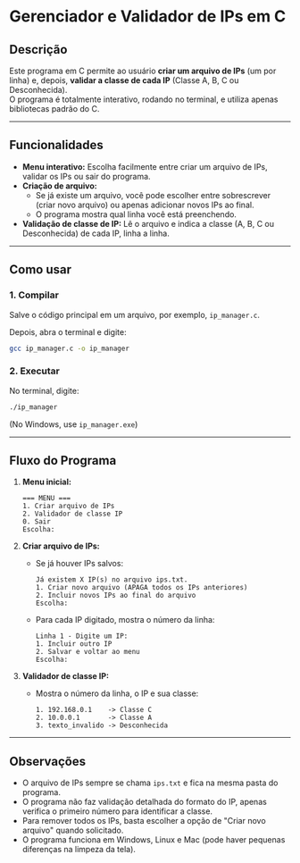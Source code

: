 
# Gerenciador e Validador de IPs em C

## Descrição

Este programa em C permite ao usuário **criar um arquivo de IPs** (um por linha) e, depois, **validar a classe de cada IP** (Classe A, B, C ou Desconhecida).  
O programa é totalmente interativo, rodando no terminal, e utiliza apenas bibliotecas padrão do C.

---

## Funcionalidades

- **Menu interativo:** Escolha facilmente entre criar um arquivo de IPs, validar os IPs ou sair do programa.
- **Criação de arquivo:**
  - Se já existe um arquivo, você pode escolher entre sobrescrever (criar novo arquivo) ou apenas adicionar novos IPs ao final.
  - O programa mostra qual linha você está preenchendo.
- **Validação de classe de IP:** Lê o arquivo e indica a classe (A, B, C ou Desconhecida) de cada IP, linha a linha.

---

## Como usar

### 1. Compilar

Salve o código principal em um arquivo, por exemplo, `ip_manager.c`.

Depois, abra o terminal e digite:
```bash
gcc ip_manager.c -o ip_manager
```

### 2. Executar

No terminal, digite:
```bash
./ip_manager
```
(No Windows, use `ip_manager.exe`)

---

## Fluxo do Programa

1. **Menu inicial:**
    ```
    === MENU ===
    1. Criar arquivo de IPs
    2. Validador de classe IP
    0. Sair
    Escolha:
    ```

2. **Criar arquivo de IPs:**
    - Se já houver IPs salvos:
      ```
      Já existem X IP(s) no arquivo ips.txt.
      1. Criar novo arquivo (APAGA todos os IPs anteriores)
      2. Incluir novos IPs ao final do arquivo
      Escolha:
      ```
    - Para cada IP digitado, mostra o número da linha:
      ```
      Linha 1 - Digite um IP:
      1. Incluir outro IP
      2. Salvar e voltar ao menu
      Escolha:
      ```

3. **Validador de classe IP:**
    - Mostra o número da linha, o IP e sua classe:
      ```
      1. 192.168.0.1    -> Classe C
      2. 10.0.0.1       -> Classe A
      3. texto_invalido -> Desconhecida
      ```

---

## Observações

- O arquivo de IPs sempre se chama `ips.txt` e fica na mesma pasta do programa.
- O programa não faz validação detalhada do formato do IP, apenas verifica o primeiro número para identificar a classe.
- Para remover todos os IPs, basta escolher a opção de "Criar novo arquivo" quando solicitado.
- O programa funciona em Windows, Linux e Mac (pode haver pequenas diferenças na limpeza da tela).
